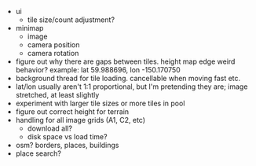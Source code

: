 - ui
  - tile size/count adjustment?
- minimap
  - image
  - camera position
  - camera rotation
- figure out why there are gaps between tiles.  height map edge weird behavior?  example: lat 59.988696, lon -150.170750
- background thread for tile loading.  cancellable when moving fast etc.
- lat/lon usually aren't 1:1 proportional, but I'm pretending they are; image stretched, at least slightly
- experiment with larger tile sizes or more tiles in pool
- figure out correct height for terrain
- handling for all image grids (A1, C2, etc)
  - download all?
  - disk space vs load time?
- osm? borders, places, buildings
- place search?

